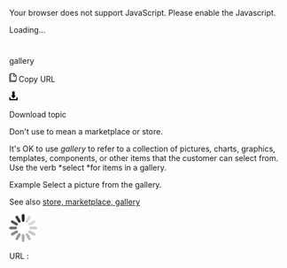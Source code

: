 Your browser does not support JavaScript. Please enable the Javascript.

Loading...

# 

gallery

![Copy URL](gallery_files/Copy.png)
Copy URL

![Download](gallery_files/Download.png)

Download topic

Don't use to mean a marketplace or store. 

It's OK to use *gallery* to
refer to a collection of pictures, charts, graphics, templates,
components, or other items that the customer can select from.
Use the verb *select *for items in a gallery. 

Example Select a picture from the gallery. 

See also [store, marketplace, gallery](https://worldready.cloudapp.net/Styleguide/Read?id=2700&topicid=36046)

![In progress](gallery_files/activity-large.gif)

URL :
